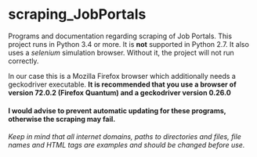 # scraping_JobPortals
Programs and documentation regarding scraping of Job Portals. This project runs in Python 3.4 or more. It is **not** supported in Python 2.7. It also uses a *selenium* simulation browser. Without it, the project will not run correctly. 

In our case this is a Mozilla Firefox browser which additionally needs a geckodriver executable. **It is recommended that you use a browser of version 72.0.2 (Firefox Quantum) and a geckodriver version 0.26.0**

#### I would advise to prevent automatic updating for these programs, otherwise the scraping may fail.
###### *Keep in mind that all internet domains, paths to directories and files, file names and HTML tags are examples and should be changed before use.*
